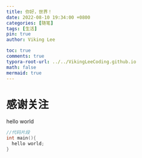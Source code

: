 ```yaml
---
title: 你好，世界！
date: 2022-08-10 19:34:00 +0800
categories: [随笔]
tags: [生活]
pin: true
author: Viking Lee

toc: true
comments: true
typora-root-url: ../../VikingLeeCoding.github.io
math: false
mermaid: true
---
```




# 感谢关注

hello world

```c++
//代码片段
int main(){
  hello world;
}
```
